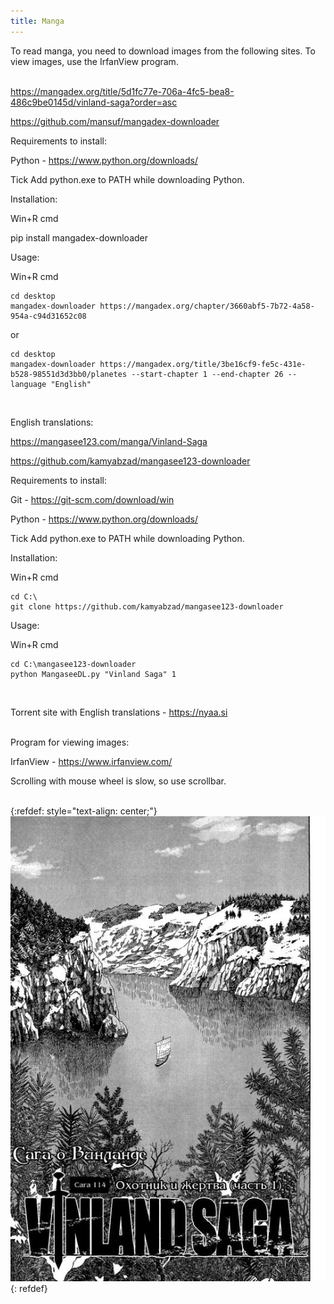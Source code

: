 ```yaml
---
title: Manga
---
```


To read manga, you need to download images from the following sites. To view images, use the IrfanView program.
<br><br>

<https://mangadex.org/title/5d1fc77e-706a-4fc5-bea8-486c9be0145d/vinland-saga?order=asc>

<https://github.com/mansuf/mangadex-downloader>

Requirements to install:

Python - <https://www.python.org/downloads/>

Tick Add python.exe to PATH while downloading Python.

Installation:

Win+R cmd

pip install mangadex-downloader

Usage:

Win+R cmd

```
cd desktop
mangadex-downloader https://mangadex.org/chapter/3660abf5-7b72-4a58-954a-c94d31652c08
```

or

```
cd desktop
mangadex-downloader https://mangadex.org/title/3be16cf9-fe5c-431e-b528-98551d3d3bb0/planetes --start-chapter 1 --end-chapter 26 --language "English"
```
<br>

English translations:

<https://mangasee123.com/manga/Vinland-Saga>

<https://github.com/kamyabzad/mangasee123-downloader>

Requirements to install:

Git - <https://git-scm.com/download/win>

Python - <https://www.python.org/downloads/>

Tick Add python.exe to PATH while downloading Python.

Installation:

Win+R cmd

```
cd C:\
git clone https://github.com/kamyabzad/mangasee123-downloader
```

Usage:

Win+R cmd

```
cd C:\mangasee123-downloader
python MangaseeDL.py "Vinland Saga" 1
```
<br>

Torrent site with English translations - <https://nyaa.si>
<br><br>

Program for viewing images:

IrfanView - <https://www.irfanview.com/>

Scrolling with mouse wheel is slow, so use scrollbar.
<br><br>

{:refdef: style="text-align: center;"}
![Vinland](/images/vinland.jpg)
{: refdef}